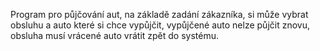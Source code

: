 Program pro půjčování aut, na základě zadání zákazníka, si může vybrat obsluhu a auto které si chce vypůjčit, vypůjčené auto nelze půjčit znovu, obsluha musí vrácené auto vrátit zpět do systému.
